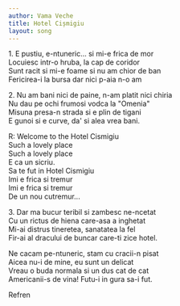 ```yaml
---
author: Vama Veche
title: Hotel Cișmigiu
layout: song
---
```


1\. E pustiu, e-ntuneric... si mi-e frica de mor  
Locuiesc intr-o hruba, la cap de coridor  
Sunt racit si mi-e foame si nu am chior de ban  
Fericirea-i la bursa dar nici p-aia n-o am  

2\. Nu am bani nici de paine, n-am platit nici chiria  
Nu dau pe ochi frumosi vodca la "Omenia"  
Misuna presa-n strada si e plin de tigani  
E gunoi si e curve, da' si alea vrea bani.  

R: Welcome to the Hotel Cismigiu  
Such a lovely place  
Such a lovely place  
E ca un sicriu.  
Sa te fut in Hotel Cismigiu  
Imi e frica si tremur  
Imi e frica si tremur  
De un nou cutremur...  

3\. Dar ma bucur teribil si zambesc ne-ncetat  
Cu un rictus de hiena care-asa a inghetat  
Mi-ai distrus tineretea, sanatatea la fel  
Fir-ai al dracului de buncar care-ti zice hotel.  

Ne cacam pe-ntuneric, stam cu cracii-n pisat  
Aicea nu-i de mine, eu sunt un delicat  
Vreau o buda normala si un dus cat de cat  
Americanii-s de vina! Futu-i in gura sa-i fut.  

Refren
